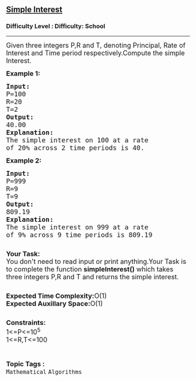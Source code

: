 <h2><a href="https://www.geeksforgeeks.org/problems/simple-interest3457/0">Simple Interest</a></h2><h3>Difficulty Level : Difficulty: School</h3><hr><div class="problems_problem_content__Xm_eO"><p><span style="font-size: 18px;">Given three integers P,R and T, denoting Principal, Rate of Interest and Time period respectively.Compute the simple Interest.</span></p>
<p><span style="font-size: 18px;"><strong>Example 1:</strong></span></p>
<pre><span style="font-size: 18px;"><strong>Input:</strong>
P=100
R=20
T=2
<strong>Output:</strong>
40.00
<strong>Explanation:</strong>
The simple interest on 100 at a rate
of 20% across 2 time periods is 40.</span></pre>
<p><span style="font-size: 18px;"><strong>Example 2:</strong></span></p>
<pre><span style="font-size: 18px;"><strong>Input:</strong>
P=999
R=9
T=9
<strong>Output:</strong>
809.19
<strong>Explanation:</strong>
The simple interest on 999 at a rate 
of 9% across 9 time periods is 809.19</span></pre>
<p><br><span style="font-size: 18px;"><strong>Your Task:</strong><br>You don't need to read input or print anything.Your Task is to complete the function <strong>simpleInterest()</strong> which takes three integers P,R and T and returns the simple interest.</span></p>
<p><br><span style="font-size: 18px;"><strong>Expected Time Complexity:</strong>O(1)<br><strong>Expected Auxillary Space:</strong>O(1)</span><br>&nbsp;</p>
<p><span style="font-size: 18px;"><strong>Constraints:</strong><br>1&lt;=P&lt;=10<sup>5</sup><br>1&lt;=R,T&lt;=100</span></p></div><br><p><span style=font-size:18px><strong>Topic Tags : </strong><br><code>Mathematical</code>&nbsp;<code>Algorithms</code>&nbsp;